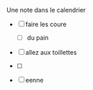 Une note dans le calendrier

- [ ] faire les coure
	- [ ] du pain
- [ ] allez aux toillettes
- [ ] 

- [ ] eenne

